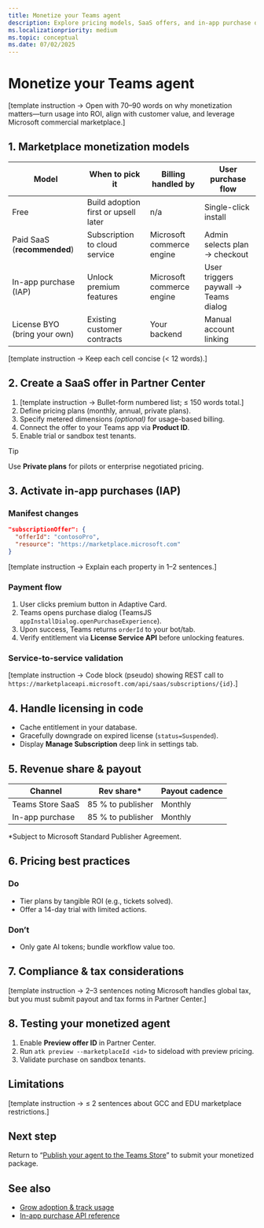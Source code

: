 ```yaml
---
title: Monetize your Teams agent  
description: Explore pricing models, SaaS offers, and in-app purchase options to generate revenue from your Microsoft Teams AI-powered agent.  
ms.localizationpriority: medium  
ms.topic: conceptual
ms.date: 07/02/2025  
---
```

# Monetize your Teams agent  

[template instruction → Open with 70–90 words on why monetization matters—turn usage into ROI, align with customer value, and leverage Microsoft commercial marketplace.]

## 1. Marketplace monetization models  

| Model | When to pick it | Billing handled by | User purchase flow |  
|-------|-----------------|--------------------|--------------------|  
| Free | Build adoption first or upsell later | n/a | Single-click install |  
| Paid SaaS (**recommended**) | Subscription to cloud service | Microsoft commerce engine | Admin selects plan → checkout |  
| In-app purchase (IAP) | Unlock premium features | Microsoft commerce engine | User triggers paywall → Teams dialog |  
| License BYO (bring your own) | Existing customer contracts | Your backend | Manual account linking |

[template instruction → Keep each cell concise (< 12 words).]

## 2. Create a SaaS offer in Partner Center  

1. [template instruction → Bullet-form numbered list; ≤ 150 words total.]  
2. Define pricing plans (monthly, annual, private plans).  
3. Specify metered dimensions *(optional)* for usage-based billing.  
4. Connect the offer to your Teams app via **Product ID**.  
5. Enable trial or sandbox test tenants.

> [!TIP]  
> Use **Private plans** for pilots or enterprise negotiated pricing.

## 3. Activate in-app purchases (IAP)  

### Manifest changes  

```json
"subscriptionOffer": {
  "offerId": "contosoPro",
  "resource": "https://marketplace.microsoft.com"
}
```  

[template instruction → Explain each property in 1–2 sentences.]

### Payment flow  

1. User clicks premium button in Adaptive Card.  
2. Teams opens purchase dialog (TeamsJS `appInstallDialog.openPurchaseExperience`).  
3. Upon success, Teams returns `orderId` to your bot/tab.  
4. Verify entitlement via **License Service API** before unlocking features.

### Service-to-service validation  

[template instruction → Code block (pseudo) showing REST call to `https://marketplaceapi.microsoft.com/api/saas/subscriptions/{id}`.]

## 4. Handle licensing in code  

- Cache entitlement in your database.  
- Gracefully downgrade on expired license (`status=Suspended`).  
- Display **Manage Subscription** deep link in settings tab.

## 5. Revenue share & payout  

| Channel | Rev share* | Payout cadence |  
|---------|-----------|---------------|  
| Teams Store SaaS | 85 % to publisher | Monthly |  
| In-app purchase | 85 % to publisher | Monthly |  

\*Subject to Microsoft Standard Publisher Agreement.

## 6. Pricing best practices  

### Do  

- Tier plans by tangible ROI (e.g., tickets solved).  
- Offer a 14-day trial with limited actions.  

### Don’t  

- Only gate AI tokens; bundle workflow value too.  

## 7. Compliance & tax considerations  

[template instruction → 2–3 sentences noting Microsoft handles global tax, but you must submit payout and tax forms in Partner Center.]

## 8. Testing your monetized agent  

1. Enable **Preview offer ID** in Partner Center.  
2. Run `atk preview --marketplaceId <id>` to sideload with preview pricing.  
3. Validate purchase on sandbox tenants.

## Limitations  

[template instruction → ≤ 2 sentences about GCC and EDU marketplace restrictions.]

## Next step  

Return to “[Publish your agent to the Teams Store](publish-your-agent-to-teams-store.md)” to submit your monetized package.

## See also  

- [Grow adoption & track usage](grow-adoption-and-track-usage.md)  
- [In-app purchase API reference](https://learn.microsoft.com/commerce/in-app-purchase)

